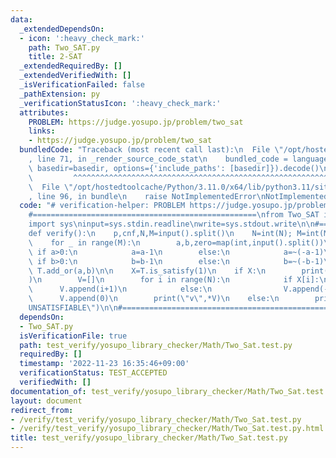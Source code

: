 ```yaml
---
data:
  _extendedDependsOn:
  - icon: ':heavy_check_mark:'
    path: Two_SAT.py
    title: 2-SAT
  _extendedRequiredBy: []
  _extendedVerifiedWith: []
  _isVerificationFailed: false
  _pathExtension: py
  _verificationStatusIcon: ':heavy_check_mark:'
  attributes:
    PROBLEM: https://judge.yosupo.jp/problem/two_sat
    links:
    - https://judge.yosupo.jp/problem/two_sat
  bundledCode: "Traceback (most recent call last):\n  File \"/opt/hostedtoolcache/Python/3.11.0/x64/lib/python3.11/site-packages/onlinejudge_verify/documentation/build.py\"\
    , line 71, in _render_source_code_stat\n    bundled_code = language.bundle(stat.path,\
    \ basedir=basedir, options={'include_paths': [basedir]}).decode()\n          \
    \         ^^^^^^^^^^^^^^^^^^^^^^^^^^^^^^^^^^^^^^^^^^^^^^^^^^^^^^^^^^^^^^^^^^^^^^^^^^^^^^^^^\n\
    \  File \"/opt/hostedtoolcache/Python/3.11.0/x64/lib/python3.11/site-packages/onlinejudge_verify/languages/python.py\"\
    , line 96, in bundle\n    raise NotImplementedError\nNotImplementedError\n"
  code: "# verification-helper: PROBLEM https://judge.yosupo.jp/problem/two_sat\n\n\
    #==================================================\nfrom Two_SAT import *\n\n\
    import sys\ninput=sys.stdin.readline\nwrite=sys.stdout.write\n\n#==================================================\n\
    def verify():\n    p,cnf,N,M=input().split()\n    N=int(N); M=int(M)\n\n    T=Two_SAT(N)\n\
    \    for _ in range(M):\n        a,b,zero=map(int,input().split())\n\n       \
    \ if a>0:\n            a=a-1\n        else:\n            a=~(-a-1)\n\n       \
    \ if b>0:\n            b=b-1\n        else:\n            b=~(-b-1)\n\n       \
    \ T.add_or(a,b)\n\n    X=T.is_satisfy(1)\n    if X:\n        print(\"s\",\"SATISFIABLE\"\
    )\n        V=[]\n        for i in range(N):\n            if X[i]:\n          \
    \      V.append(i+1)\n            else:\n                V.append(-(i+1))\n  \
    \      V.append(0)\n        print(\"v\",*V)\n    else:\n        print(\"s\",\"\
    UNSATISFIABLE\")\n\n#==================================================\nverify()"
  dependsOn:
  - Two_SAT.py
  isVerificationFile: true
  path: test_verify/yosupo_library_checker/Math/Two_Sat.test.py
  requiredBy: []
  timestamp: '2022-11-23 16:35:46+09:00'
  verificationStatus: TEST_ACCEPTED
  verifiedWith: []
documentation_of: test_verify/yosupo_library_checker/Math/Two_Sat.test.py
layout: document
redirect_from:
- /verify/test_verify/yosupo_library_checker/Math/Two_Sat.test.py
- /verify/test_verify/yosupo_library_checker/Math/Two_Sat.test.py.html
title: test_verify/yosupo_library_checker/Math/Two_Sat.test.py
---
```

